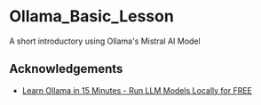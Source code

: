 # Ollama_Basic_Lesson
A short introductory using Ollama's Mistral AI Model

## Acknowledgements

 - [Learn Ollama in 15 Minutes - Run LLM Models Locally for FREE](https://www.youtube.com/watch?v=UtSSMs6ObqY)